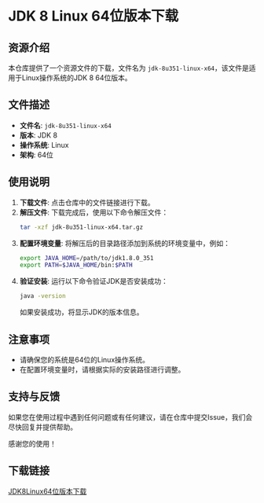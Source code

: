 # JDK 8 Linux 64位版本下载

## 资源介绍

本仓库提供了一个资源文件的下载，文件名为 `jdk-8u351-linux-x64`，该文件是适用于Linux操作系统的JDK 8 64位版本。

## 文件描述

- **文件名**: `jdk-8u351-linux-x64`
- **版本**: JDK 8
- **操作系统**: Linux
- **架构**: 64位

## 使用说明

1. **下载文件**: 点击仓库中的文件链接进行下载。
2. **解压文件**: 下载完成后，使用以下命令解压文件：
   ```bash
   tar -xzf jdk-8u351-linux-x64.tar.gz
   ```
3. **配置环境变量**: 将解压后的目录路径添加到系统的环境变量中，例如：
   ```bash
   export JAVA_HOME=/path/to/jdk1.8.0_351
   export PATH=$JAVA_HOME/bin:$PATH
   ```
4. **验证安装**: 运行以下命令验证JDK是否安装成功：
   ```bash
   java -version
   ```
   如果安装成功，将显示JDK的版本信息。

## 注意事项

- 请确保您的系统是64位的Linux操作系统。
- 在配置环境变量时，请根据实际的安装路径进行调整。

## 支持与反馈

如果您在使用过程中遇到任何问题或有任何建议，请在仓库中提交Issue，我们会尽快回复并提供帮助。

感谢您的使用！

## 下载链接

[JDK8Linux64位版本下载](https://pan.quark.cn/s/8cedcef75a21)